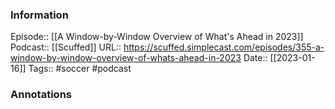 ### Information

Episode:: [[A Window-by-Window Overview of What's Ahead in 2023]]
Podcast:: [[Scuffed]]
URL:: https://scuffed.simplecast.com/episodes/355-a-window-by-window-overview-of-whats-ahead-in-2023
Date:: [[2023-01-16]]
Tags:: #soccer
#podcast


### Annotations

